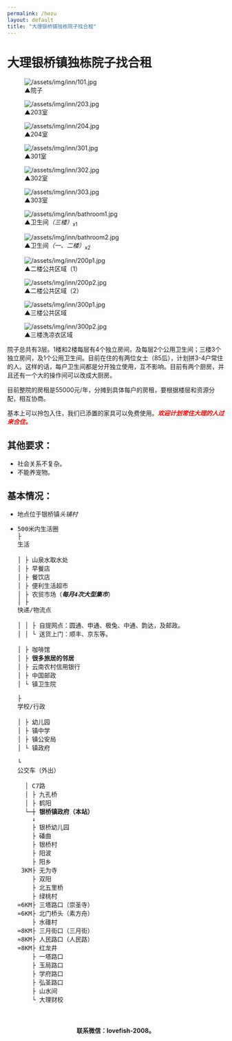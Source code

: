 ```yaml
---
permalink: /hezu
layout: default
title: "大理银桥镇独栋院子找合租"
---
```


<div class="inn">

<h1>大理银桥镇独栋院子找合租</h1>

<div class="flex-figure">
  <figure class="figure">
    <img src="https://gcore.jsdelivr.net/gh/budaipro/assets/img/inn/101.jpg" alt="/assets/img/inn/101.jpg">
    <figcaption><span class="arrow">▲</span>院子</figcaption>
  </figure>
  <figure class="figure sold">
    <img src="https://gcore.jsdelivr.net/gh/budaipro/assets/img/inn/203.jpg" alt="/assets/img/inn/203.jpg">
    <figcaption><span class="arrow">▲</span>203室</figcaption>
  </figure>
  <figure class="figure sold">
    <img src="https://gcore.jsdelivr.net/gh/budaipro/assets/img/inn/204.jpg" alt="/assets/img/inn/204.jpg">
    <figcaption><span class="arrow">▲</span>204室</figcaption>
  </figure>
  <figure class="figure sold">
    <img src="https://gcore.jsdelivr.net/gh/budaipro/assets/img/inn/301.jpg" alt="/assets/img/inn/301.jpg">
    <figcaption><span class="arrow">▲</span>301室</figcaption>
  </figure>
  <figure class="figure sold">
    <img src="https://gcore.jsdelivr.net/gh/budaipro/assets/img/inn/302.jpg" alt="/assets/img/inn/302.jpg">
    <figcaption><span class="arrow">▲</span>302室</figcaption>
  </figure>
  <figure class="figure sold">
    <img src="https://gcore.jsdelivr.net/gh/budaipro/assets/img/inn/303.jpg" alt="/assets/img/inn/303.jpg">
    <figcaption><span class="arrow">▲</span>303室</figcaption>
  </figure>
  <figure class="figure">
    <img src="https://gcore.jsdelivr.net/gh/budaipro/assets/img/inn/bathroom1.jpg" alt="/assets/img/inn/bathroom1.jpg">
    <figcaption><span class="arrow">▲</span>卫生间<em>（三楼）</em><sub>x1</sub></figcaption>
  </figure>
  <figure class="figure">
    <img src="https://gcore.jsdelivr.net/gh/budaipro/assets/img/inn/bathroom2.jpg" alt="/assets/img/inn/bathroom2.jpg">
    <figcaption><span class="arrow">▲</span>卫生间<em>（一、二楼）</em><sub>x2</sub></figcaption>
  </figure>
  <figure class="figure">
    <img src="https://gcore.jsdelivr.net/gh/budaipro/assets/img/inn/200p1.jpg" alt="/assets/img/inn/200p1.jpg">
    <figcaption><span class="arrow">▲</span>二楼公共区域（1）</figcaption>
  </figure>
  <figure class="figure">
    <img src="https://gcore.jsdelivr.net/gh/budaipro/assets/img/inn/200p2.jpg" alt="/assets/img/inn/200p2.jpg">
    <figcaption><span class="arrow">▲</span>二楼公共区域（2）</figcaption>
  </figure>
  <figure class="figure">
    <img src="https://gcore.jsdelivr.net/gh/budaipro/assets/img/inn/300p1.jpg" alt="/assets/img/inn/300p1.jpg">
    <figcaption><span class="arrow">▲</span>三楼公共区域</figcaption>
  </figure>
  <figure class="figure">
    <img src="https://gcore.jsdelivr.net/gh/budaipro/assets/img/inn/300p2.jpg" alt="/assets/img/inn/300p2.jpg">
    <figcaption><span class="arrow">▲</span>三楼洗凉衣区域</figcaption>
  </figure>
</div>

<p>院子总共有3层。1楼和2楼每层有4个独立房间，及每层2个公用卫生间；三楼3个独立房间，及1个公用卫生间。目前在住的有两位女士（85后），计划拼3-4户常住的人。这样的话，每户卫生间都是分开独立使用，互不影响。目前有两个厨房，并且还有一个大的操作间可以改成大厨房。

目前整院的房租是55000元/年，分摊到具体每户的房租，要根据楼层和资源分配，相互协商。

基本上可以拎包入住，我们已添置的家具可以免费使用。<em style="color: red; font-weight: bold;"><strong>欢迎计划常住大理的人过来合住</strong>。</em></p>

<h2>其他要求：</h2>
<ul>
  <li>社会关系不复杂。</li>
  <li>不能养宠物。</li>
</ul>

<h2>基本情况：</h2>
<ul>
  <li>地点位于银桥镇<em>头铺村</em></li>
  <li><pre>500米内生活圈
├ <div class="collapse"><span class="collapse-toggler" data-toggle="collapse">生活</span><div class="collapse-body">
│ ├ 山泉水取水处
│ ├ 早餐店
│ ├ 餐饮店
│ ├ 便利生活超市
│ ├ 农贸市场（<em><strong>每月4次大型集市</strong></em>）
│ ├ <div class="collapse"><span class="collapse-toggler" data-toggle="collapse">快递/物流点</span><div class="collapse-body">
│ │ ├ 自提网点：圆通、申通、极兔、中通、韵达，及邮政。
│ │ └ 送货上门：顺丰、京东等。</div></div>
│ ├ 咖啡馆
│ ├ <b>很多旅居的邻居</b>
│ ├ 云南农村信用银行
│ ├ 中国邮政
│ └ 镇卫生院</div></div>
├ <div class="collapse"><span class="collapse-toggler" data-toggle="collapse">学校/行政</span><div class="collapse-body">
│ ├ 幼儿园
│ ├ 镇中学
│ ├ 镇公安局
│ └ 镇政府</div></div>
└ <div class="collapse"><span class="collapse-toggler" data-toggle="collapse">公交车（外出）</span><div class="collapse-body">
  │ C7路
  │ ├ 九孔桥
  │ ├ 鹤阳
  └─┼ <b>银桥镇政府（本站）</b>
    ↓
    ├ 银桥幼儿园
    ├ 磻曲
    ├ 银桥村
    ├ 阳波
    ├ 阳乡
 3KM├ 无为寺
    ├ 双阳
    ├ 北五里桥
    ├ 绿桃村
≈6KM├ 三塔路口（崇圣寺）
≈6KM├ 北门桥头（素方舟）
    ├ 水碓村
≈8KM├ 三月街口（三月街）
≈8KM├ 人民路口（人民路）
≈8KM├ 红龙井
    ├ 一塔路口
    ├ 玉局路口
    ├ 学府路口
    ├ 弘圣路口
    ├ 山水间
    └ 大理财校</div></div>
  </pre></li>
</ul>

<script>    
  window.addEventListener('load', function() {
    document.querySelectorAll('.collapse')
      .forEach(function(collapse) {
        var toggler = collapse.querySelector('.collapse-toggler');
        var body = collapse.querySelector('.collapse-body');
        
        toggler.onclick = function() {
          toggler.classList.toggle('active');
          body.classList.toggle('active');
        };
      });
  }, false);
</script>
  
<div style="margin: 20px 0; font-weight: bold; text-align: center;">联系微信：lovefish-2008。</div>

</div>
